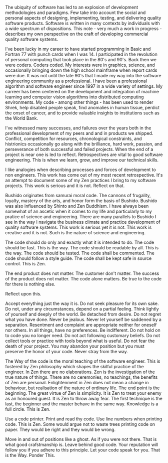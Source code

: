 The ubiquity of software has led to an explosion of development methodologies and paradigms. Few take into account the social and personal aspects of designing, implementing, testing, and delivering quality software products.  Software is written in many contexts by individuals with a wide spectrum of dispositions.  This note - very much a work in progress - describes my own perspective on the craft of developing commercial quality software systems.   

I've been lucky in my career to have started programming in Basic and Fortran 77 with punch cards when I was 14.  I participated in the revolution of personal computing that took place in the 80's and 90's.  Back then we were coders. Coders coded. My interests were in graphics, science, and occasionally bringing down the high school mainframe when report cards were due. It was not until the late 90's that I made my way into the software engineering community as a professional.  I have been a professional algorithm and software engineer since 1997 in a wide variety of settings.  My carreer has been centered on the development and integration of machine learning and computer vision algorithms into distributed computing environments. My code - among other things - has been used to render Shrek, help disabled people speak, find anomalies in human tissue, perdict the onset of cancer, and to provide valuable insights to institutions such as the World Bank.   

I've witnessed many successes, and failures over the years both in the professional development of my peers and and in products we shipped.  Conflict, competition for resources, chronological constraints, and histrionics occasionally go along with the brilliance, hard work, passion, and perseverance of both successful and failed projects.  When the end of a project is near one is led to reflect.  Retrospectives are vital to good software engineering. This is when we learn, grow, and improve our technical skills. 

I like analogies when describing processes and forces of development to non engineers.  This work has come out of my most recent retrospective.  It's an attempt to document some of my Zen practices I bring to my software projects.  This work is serious and it is not.  Reflect on that.   

Bushido originates from samurai moral code. The cannons of frugality, loyalty, mastery of the arts, and honor form the basis of Bushido. Bushido was also influenced by Shinto and Zen Buddhism.  I have always been somewhat of an ascetic when it comes to my life and particularly to my pratice of science and engineering.  There are many parallels to Bushido I see in the way I navigate the business climate and practice development of quality software systems. This work is serious yet it is not. This work is creative and it is not.  Such is the nature of science and engineering.

The code should do only and exactly what it is intended to do.
The code should be fast.  This is the way. 
The code should be readable by all. This is the way. 
The code should be tested. The code shall be commented. 
The code should follow a style guide. The code shall be kept safe in source control. This is Zen. 

The end product does not matter.
The customer don't matter.
The success of the product does not matter.
The code alone matters.
Be true to the code for there is nothing else. 

Reflect upon this. 

Accept everything just the way it is.
Do not seek pleasure for its own sake.
Do not, under any circumstances, depend on a partial feeling.
Think lightly of yourself and deeply of the world.
Be detached from desire.
Do not regret what you have done.
Never be jealous.
Never let yourself be saddened by a separation.
Resentment and complaint are appropriate neither for oneself nor others.
In all things, have no preferences.
Be indifferent.
Do not hold on to code you no longer need.
Do not act following customary beliefs.
Do not collect tools or practice with tools beyond what is useful.
Do not fear the death of your project.
You may abandon your position but you must preserve the honor of your code.
Never stray from the way.

The Way of the code is the moral teaching of the software engineer. This is fostered by Zen philosophy which shapes the skilful practice of the engineer. In Zen there are no elaborations. Zen is the investigation of the true nature of things. There are no ceremonies, no teachings, the benefits of Zen are personal.  Enlightenment in Zen does not mean a change in behaviour, but realisation of the nature
of ordinary life.  The end point is the beginning. The great virtue of Zen is simplicity. 
It is Zen to treat your enemy as an honoured guest. It is Zen to throw away fear.  The first technique is the last, the beginner and the master behave in the same way. Knowledge is a full circle.  This is Zen. 

Use a code printer.  Print and read thy code. Use line numbers when printing code. This is Zen. Some would argue not to waste trees printing code on paper.  They would be right and they would be wrong. 

Move in and out of positions like a ghost. As if you were not there. That is what good crafstmanship is.  Leave behind good code. Your reputation will follow you if you adhere to this principle.  Let your code speak for you. That is the Way.  Ponder This.


